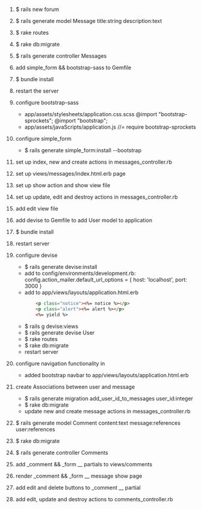 1. $ rails new forum

2. $ rails generate model Message title:string description:text

3. $ rake routes

4. $ rake db:migrate

5. $ rails generate controller Messages

6. add simple_form && bootstrap-sass to Gemfile

7. $ bundle install

8. restart the server

9. configure bootstrap-sass
    - app/assets/stylesheets/application.css.scss
        @import "bootstrap-sprockets";
        @import "bootstrap";
    - app/assets/javaScripts/application.js
        //= require bootstrap-sprockets

10. configure simple_form
    - $ rails generate simple_form:install --bootstrap

11. set up index, new and create actions in messages_controller.rb

12. set up views/messages/index.html.erb page

13. set up show action and show view file

14. set up update, edit and destroy actions in messages_controller.rb

15. add edit view file

16. add devise to Gemfile to add User model to application

17. $ bundle install

18. restart server

19. configure devise
    - $ rails generate devise:install
    - add to config/environments/development.rb:
       config.action_mailer.default_url_options = { host: 'localhost', port: 3000 }
    - add to app/views/layouts/application.html.erb
        ```html
            <p class="notice"><%= notice %></p>
            <p class="alert"><%= alert %></p>
            <%= yield %>
        ```    
    - $ rails g devise:views
    - $ rails generate devise User
    - $ rake routes
    - $ rake db:migrate
    - restart server

20. configure navigation functionality in
    - added bootstrap navbar to app/views/layouts/application.html.erb

21. create Associations between user and message
    - $ rails generate migration add_user_id_to_messages user_id:integer
    - $ rake db:migrate
    - update new and create message actions in messages_controller.rb

22. $ rails generate model Comment content:text message:references user:references

23. $ rake db:migrate

24. $ rails generate controller Comments

25. add _comment && _form __ partials to views/comments

26. render _comment && _form __ message show page

27. add edit and delete buttons to _comment __ partial

28. add edit, update and destroy actions to comments_controller.rb
